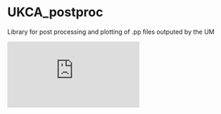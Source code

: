 # UKCA_postproc

Library for post processing and plotting of .pp files outputed by the UM

![alt tag](https://github.com/Numlet/UKCA_postproc/blob/a12359656ac7df69e2b65af900e31f2166081758/Images/UKCA_posproc_squeme.pdf)
